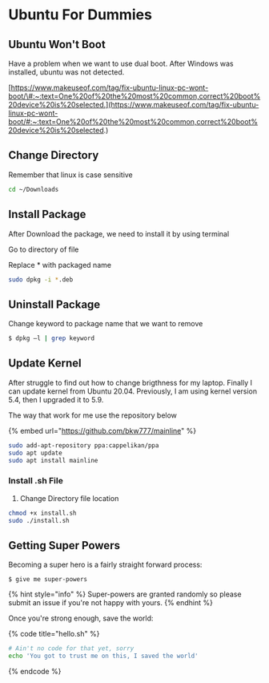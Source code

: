 # Ubuntu For Dummies

## Ubuntu Won't Boot

Have a problem when we want to use dual boot. After Windows was installed, ubuntu was not detected.

[https://www.makeuseof.com/tag/fix-ubuntu-linux-pc-wont-boot/\#:~:text=One%20of%20the%20most%20common,correct%20boot%20device%20is%20selected.](https://www.makeuseof.com/tag/fix-ubuntu-linux-pc-wont-boot/#:~:text=One%20of%20the%20most%20common,correct%20boot%20device%20is%20selected.) 



## Change Directory

Remember that linux is case sensitive

```bash
cd ~/Downloads
```

## Install Package

After Download the package, we need to install it by using terminal

Go to directory of file

Replace \* with packaged name

```bash
sudo dpkg -i *.deb
```

## Uninstall Package

Change keyword to package name that we want to remove

```bash
$ dpkg –l | grep keyword
```

## Update Kernel

After struggle to find out how to change brigthness for my laptop. Finally I can update kernel from Ubuntu 20.04. Previously, I am using kernel version 5.4, then I upgraded it to 5.9.

The way that work for me use the repository below

{% embed url="https://github.com/bkw777/mainline" %}

```bash
sudo add-apt-repository ppa:cappelikan/ppa
sudo apt update
sudo apt install mainline
```



### Install .sh File

1. Change Directory file location

```bash
chmod +x install.sh
sudo ./install.sh

```

## 

## Getting Super Powers

Becoming a super hero is a fairly straight forward process:

```
$ give me super-powers
```

{% hint style="info" %}
 Super-powers are granted randomly so please submit an issue if you're not happy with yours.
{% endhint %}

Once you're strong enough, save the world:

{% code title="hello.sh" %}
```bash
# Ain't no code for that yet, sorry
echo 'You got to trust me on this, I saved the world'
```
{% endcode %}



